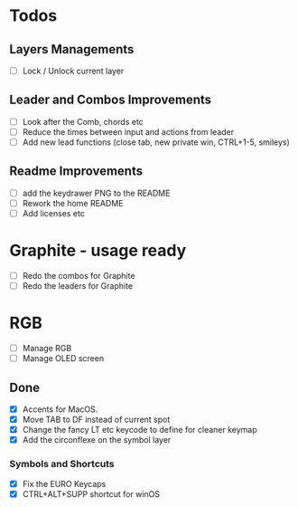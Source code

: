 # Todos

## Layers Managements
- [ ] Lock / Unlock current layer

## Leader and Combos Improvements
- [ ] Look after the Comb, chords etc
- [ ] Reduce the times between input and actions from leader
- [ ] Add new lead functions (close tab, new private win, CTRL+1-5, smileys)

## Readme Improvements

- [ ] add the keydrawer PNG to the README
- [ ] Rework the home README
- [ ] Add licenses etc

# Graphite - usage ready
- [ ] Redo the combos for Graphite
- [ ] Redo the leaders for Graphite

# RGB
- [ ] Manage RGB
- [ ] Manage OLED screen

## Done
- [X] Accents for MacOS.
- [X] Move TAB to DF instead of current spot
- [X] Change the fancy LT etc keycode to define for cleaner keymap
- [X] Add the circonflexe on the symbol layer

### Symbols and Shortcuts
- [X] Fix the EURO Keycaps
- [X] CTRL+ALT+SUPP shortcut for winOS
